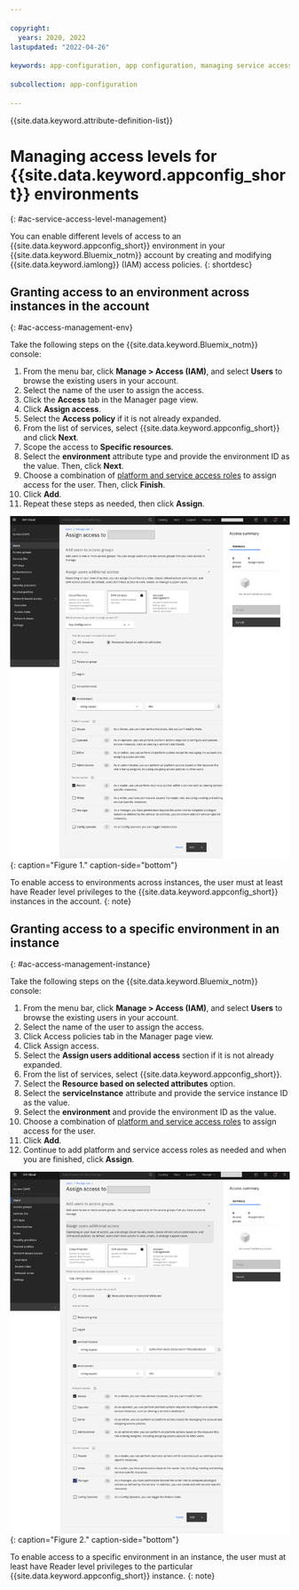 ```yaml
---

copyright:
  years: 2020, 2022
lastupdated: "2022-04-26"

keywords: app-configuration, app configuration, managing service access, iam, account, environments

subcollection: app-configuration

---
```


{{site.data.keyword.attribute-definition-list}}

# Managing access levels for {{site.data.keyword.appconfig_short}} environments
{: #ac-service-access-level-management}

You can enable different levels of access to an {{site.data.keyword.appconfig_short}} environment in your {{site.data.keyword.Bluemix_notm}} account by creating and modifying {{site.data.keyword.iamlong}} (IAM) access policies.
{: shortdesc}

## Granting access to an environment across instances in the account
{: #ac-access-management-env}

Take the following steps on the {{site.data.keyword.Bluemix_notm}} console:

1. From the menu bar, click **Manage > Access (IAM)**, and select **Users** to browse the existing users in your account.
1. Select the name of the user to assign the access.
1. Click the **Access** tab in the Manager page view.
1. Click **Assign access**.
1. Select the **Access policy** if it is not already expanded.
1. From the list of services, select {{site.data.keyword.appconfig_short}} and click **Next**.
1. Scope the access to **Specific resources**.
1. Select the **environment** attribute type and provide the environment ID as the value. Then, click **Next**.
1. Choose a combination of [platform and service access roles](https://cloud.ibm.com/docs/app-configuration?topic=app-configuration-ac-service-access-management) to assign access for the user. Then, click **Finish**. 
1. Click **Add**.
1. Repeat these steps as needed, then click **Assign**.

![Access to an environment across instances](images/rbac-env.png "Console screen capture"){: caption="Figure 1." caption-side="bottom"}

To enable access to environments across instances, the user must at least have Reader level privileges to the {{site.data.keyword.appconfig_short}} instances in the account.
{: note}  

## Granting access to a specific environment in an instance
{: #ac-access-management-instance}

Take the following steps on the {{site.data.keyword.Bluemix_notm}} console:

1. From the menu bar, click **Manage > Access (IAM)**, and select **Users** to browse the existing users in your account.
1. Select the name of the user to assign the access.
1. Click Access policies tab in the Manager page view.
1. Click Assign access.
1. Select the **Assign users additional access** section if it is not already expanded.
1. From the list of services, select {{site.data.keyword.appconfig_short}}.
1. Select the **Resource based on selected attributes** option.
1. Select the **serviceInstance** attribute and provide the service instance ID as the value.
1. Select the **environment** and provide the environment ID as the value.
1. Choose a combination of [platform and service access roles](https://cloud.ibm.com/docs/app-configuration?topic=app-configuration-ac-service-access-management) to assign access for the user.
1. Click **Add**.
1. Continue to add platform and service access roles as needed and when you are finished, click **Assign**.

![Access to a specific environment in an instance](images/rbac-inst.png "Console screen capture"){: caption="Figure 2." caption-side="bottom"}

To enable access to a specific environment in an instance, the user must at least have Reader level privileges to the particular {{site.data.keyword.appconfig_short}} instance.
{: note}
